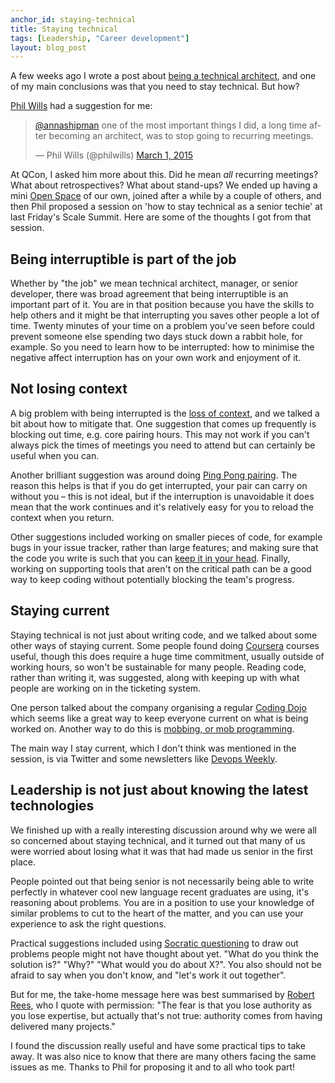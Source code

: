 ```yaml
---
anchor_id: staying-technical
title: Staying technical
tags: [Leadership, "Career development"]
layout: blog_post
---
```


A few weeks ago I wrote a post about [being a technical architect](/jfdi/what-is-a-technical-architect.html), and one of my main conclusions was that you need to stay technical. But how?

[Phil Wills](https://twitter.com/philwills) had a suggestion for me:

<blockquote class="twitter-tweet" data-dnt="true"><p lang="en" dir="ltr"><a href="https://twitter.com/annashipman?ref_src=twsrc%5Etfw">@annashipman</a> one of the most important things I did, a long time after becoming an architect, was to stop going to recurring meetings.</p>&mdash; Phil Wills (@philwills) <a href="https://twitter.com/philwills/status/572117516870393856?ref_src=twsrc%5Etfw">March 1, 2015</a></blockquote> <script async src="https://platform.twitter.com/widgets.js" charset="utf-8"></script>

At QCon, I asked him more about this. Did he mean *all* recurring meetings? What about retrospectives? What about stand-ups? We ended up having a mini [Open Space](http://en.wikipedia.org/wiki/Open_Space_Technology#Guiding_principles_and_one_law) of our own, joined after a while by a couple of others, and then Phil proposed a session on 'how to stay technical as a senior techie' at last Friday's Scale Summit. Here are some of the thoughts I got from that session.

## Being interruptible is part of the job

Whether by "the job" we mean technical architect, manager, or senior developer, there was broad agreement that being interruptible is an important part of it. You are in that position because you have the skills to help others and it might be that interrupting you saves other people a lot of time. Twenty minutes of your time on a problem you've seen before could prevent someone else spending two days stuck down a rabbit hole, for example. So you need to learn how to be interrupted: how to minimise the negative affect interruption has on your own work and enjoyment of it.

## Not losing context

A big problem with being interrupted is the [loss of context](http://i.imgur.com/3uyRWGJ.jpg), and we talked a bit about how to mitigate that. One suggestion that comes up frequently is blocking out time, e.g. core pairing hours. This may not work if you can't always pick the times of meetings you need to attend but can certainly be useful when you can.

Another brilliant suggestion was around doing [Ping Pong pairing](http://c2.com/cgi/wiki?PairProgrammingPingPongPattern). The reason this helps is that if you do get interrupted, your pair can carry on without you – this is not ideal, but if the interruption is unavoidable it does mean that the work continues and it's relatively easy for you to reload the context when you return.

Other suggestions included working on smaller pieces of code, for example bugs in your issue tracker, rather than large features; and making sure that the code you write is such that you can [keep it in your head](https://www.infoq.com/presentations/microservices-replaceability-consistency/). Finally, working on supporting tools that aren't on the critical path can be a good way to keep coding without potentially blocking the team's progress.

## Staying current

Staying technical is not just about writing code, and we talked about some other ways of staying current. Some people found doing [Coursera](https://www.coursera.org/) courses useful, though this does require a huge time commitment, usually outside of working hours, so won't be sustainable for many people. Reading code, rather than writing it, was suggested, along with keeping up with what people are working on in the ticketing system.

One person talked about the company organising a regular [Coding Dojo](http://www.slideshare.net/wouterla/coding-dojo-in-5-minutes) which seems like a great way to keep everyone current on what is being worked on. Another way to do this is [mobbing, or mob programming](http://mobprogramming.org/mobprogramming-agile-workshop/).

The main way I stay current, which I don't think was mentioned in the session, is via Twitter and some newsletters like [Devops Weekly](http://www.devopsweekly.com/).

## Leadership is not just about knowing the latest technologies

We finished up with a really interesting discussion around why we were all so concerned about staying technical, and it turned out that many of us were worried about losing what it was that had made us senior in the first place.

People pointed out that being senior is not necessarily being able to write perfectly in whatever cool new language recent graduates are using, it's reasoning about problems. You are in a position to use your knowledge of similar problems to cut to the heart of the matter, and you can use your experience to ask the right questions.

Practical suggestions included using [Socratic questioning](http://changingminds.org/techniques/questioning/socratic_questions.htm) to draw out problems people might not have thought about yet. "What do you think the solution is?" "Why?" "What would you do about X?". You also should not be afraid to say when you don't know, and "let's work it out together".

But for me, the take-home message here was best summarised by [Robert Rees](https://www.linkedin.com/in/therobertrees/), who I quote with permission: "The fear is that you lose authority as you lose expertise, but actually that's not true: authority comes from having delivered many projects."

I found the discussion really useful and have some practical tips to take away. It was also nice to know that there are many others facing the same issues as me. Thanks to Phil for proposing it and to all who took part!
